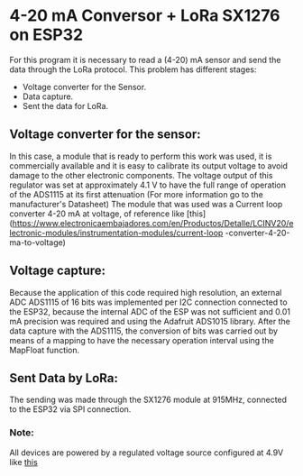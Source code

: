 # 4-20 mA Conversor + LoRa SX1276 on ESP32

For this program it is necessary to read a (4-20) mA sensor and send the data through the LoRa protocol.
This problem has different stages:
- Voltage converter for the Sensor.
- Data capture.
- Sent the data for LoRa.

## Voltage converter for the sensor:
In this case, a module that is ready to perform this work was used, it is commercially available and it is easy to calibrate its output voltage to avoid damage to the other electronic components.
The voltage output of this regulator was set at approximately 4.1 V to have the full range of operation of the ADS1115 at its first attenuation (For more information go to the manufacturer's Datasheet) The module that was used was a Current loop converter 4-20 mA at voltage, of reference like [this](https://www.electronicaembajadores.com/en/Productos/Detalle/LCINV20/electronic-modules/instrumentation-modules/current-loop -converter-4-20-ma-to-voltage)

## Voltage capture:
Because the application of this code required high resolution, an external ADC ADS1115 of 16 bits was implemented per I2C connection connected to the ESP32, because the internal ADC of the ESP was not sufficient and 0.01 mA precision was required and using the Adafruit ADS1015 library.
After the data capture with the ADS1115, the conversion of bits was carried out by means of a mapping to have the necessary operation interval using the MapFloat function.

## Sent Data by LoRa:
The sending was made through the SX1276 module at 915MHz, connected to the ESP32 via SPI connection.

### Note: 
All devices are powered by a regulated voltage source configured at 4.9V like [this](https://www.jaycar.com.au/arduino-compatible-dc-voltage-regulator/p/XC4514)
